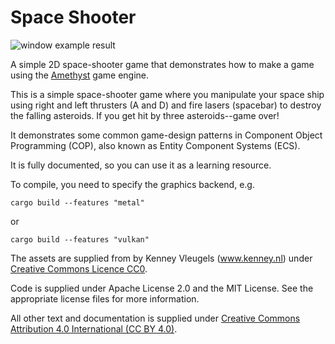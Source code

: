# Space Shooter

![window example result](screenshot.png)

A simple 2D space-shooter game that demonstrates how to make a game using the [Amethyst](https://github.com/amethyst/amethyst) game engine.

This is a simple space-shooter game where you manipulate your space ship using right and left thrusters (A and D) and fire lasers
(spacebar) to destroy the falling asteroids. If you get hit by three asteroids--game over!

It demonstrates some common game-design patterns in Component Object Programming (COP), also known as Entity Component Systems (ECS).

It is fully documented, so you can use it as a learning resource.

To compile, you need to specify the graphics backend, e.g.

```shell script
cargo build --features "metal"
```

or

```shell script
cargo build --features "vulkan"
```

The assets are supplied from by Kenney Vleugels (www.kenney.nl) under [Creative Commons Licence CC0](http://creativecommons.org/publicdomain/zero/1.0/).

Code is supplied under Apache License 2.0 and the MIT License. See the appropriate license files for more information.

All other text and documentation is supplied under [Creative Commons Attribution 4.0 International (CC BY 4.0)](https://creativecommons.org/licenses/by/4.0/).
